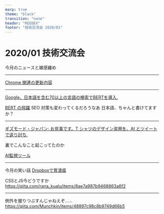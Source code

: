 ```yaml
---
marp: true
theme: "black"
transition: "none"
header: "REEDEX"
footer: "技術交流会 2020/01"
---
```


# 2020/01 技術交流会

今月のニュースと雑感纏め

---

[Chrome 関連の更新内容](https://qiita.com/ykyk1218/items/59d0307c3c129a2933ee)

---

[Google、日本語を含む70以上の言語の検索でBERTを導入.](https://www.suzukikenichi.com/blog/bert-went-wild-in-over-70-languagages-including-japanese/)

[BERT の飛躍](https://tech.nikkeibp.co.jp/atcl/nxt/column/18/01129/120400002/)
SEO 対策も変わってくるだろうなあ
日本語、ちゃんと書けてますか？

---

[ギズモード・ジャパン: お見事です。T シャツのデザイン盗用を、AI とツイートで返り討ち.](https://www.gizmodo.jp/2019/12/i-want-that-on-a-t-shirt.html)

裏でこんなこと起こってたのか

[AI監視ツール](https://wired.jp/2019/12/11/these-startups-are-building-tools-keep-eye-ai/)

---

今月の笑い話
[Dropboxで胃潰瘍](https://qiita.com/ktnyt/items/a4729e11b465c8f65478)



CSSとJS今どうですか
https://qiita.com/rana_kualu/items/8ae7a987b9468863a6f2


---
例外を握りつぶすんじゃねえぞ……
https://qiita.com/Munchkin/items/48897c98c8b9749d66b5

